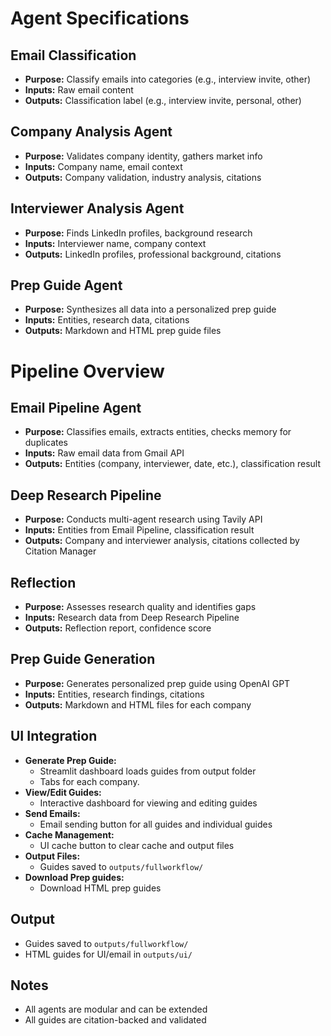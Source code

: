 
# Agent Specifications
## Email Classification
- **Purpose:** Classify emails into categories (e.g., interview invite, other)
- **Inputs:** Raw email content
- **Outputs:** Classification label (e.g., interview invite, personal, other)

## Company Analysis Agent
- **Purpose:** Validates company identity, gathers market info
- **Inputs:** Company name, email context
- **Outputs:** Company validation, industry analysis, citations

## Interviewer Analysis Agent
- **Purpose:** Finds LinkedIn profiles, background research
- **Inputs:** Interviewer name, company context
- **Outputs:** LinkedIn profiles, professional background, citations

## Prep Guide Agent
- **Purpose:** Synthesizes all data into a personalized prep guide
- **Inputs:** Entities, research data, citations
- **Outputs:** Markdown and HTML prep guide files


# Pipeline Overview


## Email Pipeline Agent
- **Purpose:** Classifies emails, extracts entities, checks memory for duplicates
- **Inputs:** Raw email data from Gmail API
- **Outputs:** Entities (company, interviewer, date, etc.), classification result

## Deep Research Pipeline
- **Purpose:** Conducts multi-agent research using Tavily API
- **Inputs:** Entities from Email Pipeline, classification result
- **Outputs:** Company and interviewer analysis, citations collected by Citation Manager

## Reflection
- **Purpose:** Assesses research quality and identifies gaps
- **Inputs:** Research data from Deep Research Pipeline
- **Outputs:** Reflection report, confidence score

## Prep Guide Generation
- **Purpose:** Generates personalized prep guide using OpenAI GPT
- **Inputs:** Entities, research findings, citations
- **Outputs:** Markdown and HTML files for each company

## UI Integration
- **Generate Prep Guide:**
  - Streamlit dashboard loads guides from output folder
  - Tabs for each company. 
- **View/Edit Guides:**
  - Interactive dashboard for viewing and editing guides 
- **Send Emails:**
  - Email sending button for all guides and individual guides
- **Cache Management:**
  - UI cache button to clear cache and output files
- **Output Files:**
  - Guides saved to `outputs/fullworkflow/`
- **Download Prep guides:**
  - Download HTML prep guides

## Output
- Guides saved to `outputs/fullworkflow/`
- HTML guides for UI/email in `outputs/ui/`

## Notes
- All agents are modular and can be extended
- All guides are citation-backed and validated

